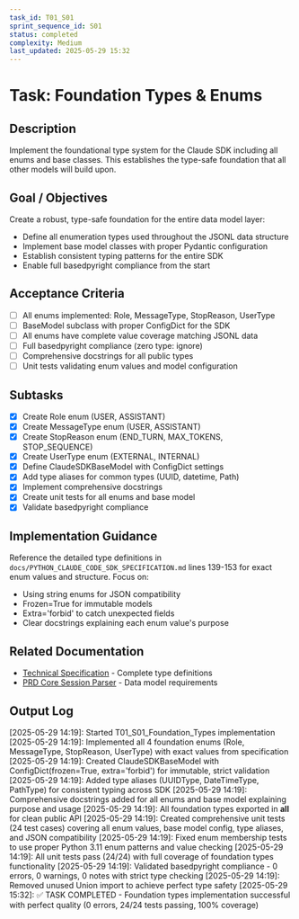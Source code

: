```yaml
---
task_id: T01_S01
sprint_sequence_id: S01
status: completed
complexity: Medium
last_updated: 2025-05-29 15:32
---
```


# Task: Foundation Types & Enums

## Description
Implement the foundational type system for the Claude SDK including all enums and base classes. This establishes the type-safe foundation that all other models will build upon.

## Goal / Objectives
Create a robust, type-safe foundation for the entire data model layer:
- Define all enumeration types used throughout the JSONL data structure
- Implement base model classes with proper Pydantic configuration
- Establish consistent typing patterns for the entire SDK
- Enable full basedpyright compliance from the start

## Acceptance Criteria
- [ ] All enums implemented: Role, MessageType, StopReason, UserType
- [ ] BaseModel subclass with proper ConfigDict for the SDK
- [ ] All enums have complete value coverage matching JSONL data
- [ ] Full basedpyright compliance (zero type: ignore)
- [ ] Comprehensive docstrings for all public types
- [ ] Unit tests validating enum values and model configuration

## Subtasks
- [x] Create Role enum (USER, ASSISTANT)
- [x] Create MessageType enum (USER, ASSISTANT)
- [x] Create StopReason enum (END_TURN, MAX_TOKENS, STOP_SEQUENCE)
- [x] Create UserType enum (EXTERNAL, INTERNAL)
- [x] Define ClaudeSDKBaseModel with ConfigDict settings
- [x] Add type aliases for common types (UUID, datetime, Path)
- [x] Implement comprehensive docstrings
- [x] Create unit tests for all enums and base model
- [x] Validate basedpyright compliance

## Implementation Guidance
Reference the detailed type definitions in `docs/PYTHON_CLAUDE_CODE_SDK_SPECIFICATION.md` lines 139-153 for exact enum values and structure. Focus on:
- Using string enums for JSON compatibility
- Frozen=True for immutable models
- Extra='forbid' to catch unexpected fields
- Clear docstrings explaining each enum value's purpose

## Related Documentation
- [Technical Specification](../../../docs/PYTHON_CLAUDE_CODE_SDK_SPECIFICATION.md) - Complete type definitions
- [PRD Core Session Parser](../../02_REQUIREMENTS/M01_Core_Session_Parser/PRD_Core_Session_Parser.md) - Data model requirements

## Output Log
[2025-05-29 14:19]: Started T01_S01_Foundation_Types implementation
[2025-05-29 14:19]: Implemented all 4 foundation enums (Role, MessageType, StopReason, UserType) with exact values from specification
[2025-05-29 14:19]: Created ClaudeSDKBaseModel with ConfigDict(frozen=True, extra='forbid') for immutable, strict validation
[2025-05-29 14:19]: Added type aliases (UUIDType, DateTimeType, PathType) for consistent typing across SDK
[2025-05-29 14:19]: Comprehensive docstrings added for all enums and base model explaining purpose and usage
[2025-05-29 14:19]: All foundation types exported in __all__ for clean public API
[2025-05-29 14:19]: Created comprehensive unit tests (24 test cases) covering all enum values, base model config, type aliases, and JSON compatibility
[2025-05-29 14:19]: Fixed enum membership tests to use proper Python 3.11 enum patterns and value checking
[2025-05-29 14:19]: All unit tests pass (24/24) with full coverage of foundation types functionality
[2025-05-29 14:19]: Validated basedpyright compliance - 0 errors, 0 warnings, 0 notes with strict type checking
[2025-05-29 14:19]: Removed unused Union import to achieve perfect type safety
[2025-05-29 15:32]: ✅ TASK COMPLETED - Foundation types implementation successful with perfect quality (0 errors, 24/24 tests passing, 100% coverage)
